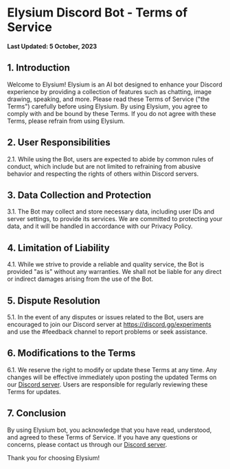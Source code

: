 # Elysium Discord Bot - Terms of Service

**Last Updated: 5 October, 2023**

## 1. Introduction

Welcome to Elysium! Elysium is an AI bot designed to enhance your Discord experience by providing a collection of features such as chatting, image drawing, speaking, and more. Please read these Terms of Service ("the Terms") carefully before using Elysium. By using Elysium, you agree to comply with and be bound by these Terms. If you do not agree with these Terms, please refrain from using Elysium.

## 2. User Responsibilities

2.1. While using the Bot, users are expected to abide by common rules of conduct, which include but are not limited to refraining from abusive behavior and respecting the rights of others within Discord servers.

## 3. Data Collection and Protection

3.1. The Bot may collect and store necessary data, including user IDs and server settings, to provide its services. We are committed to protecting your data, and it will be handled in accordance with our Privacy Policy.

## 4. Limitation of Liability

4.1. While we strive to provide a reliable and quality service, the Bot is provided "as is" without any warranties. We shall not be liable for any direct or indirect damages arising from the use of the Bot.

## 5. Dispute Resolution

5.1. In the event of any disputes or issues related to the Bot, users are encouraged to join our Discord server at https://discord.gg/experiments and use the #feedback channel to report problems or seek assistance.

## 6. Modifications to the Terms

6.1. We reserve the right to modify or update these Terms at any time. Any changes will be effective immediately upon posting the updated Terms on our [Discord server](https://discord.gg/experiments). Users are responsible for regularly reviewing these Terms for updates.

## 7. Conclusion

By using Elysium bot, you acknowledge that you have read, understood, and agreed to these Terms of Service. If you have any questions or concerns, please contact us through our [Discord server](https://discord.gg/experiments).

Thank you for choosing Elysium!
